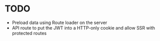 # TODO

- Preload data using Route loader on the server
- API route to put the JWT into a HTTP-only cookie and allow SSR with protected routes